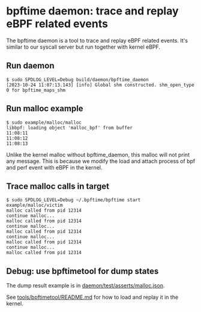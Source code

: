 # bpftime daemon: trace and replay eBPF related events

The bpftime daemon is a tool to trace and replay eBPF related events.
It's similar to our syscall server but run together with kernel eBPF.

## Run daemon

```console
$ sudo SPDLOG_LEVEL=Debug build/daemon/bpftime_daemon
[2023-10-24 11:07:13.143] [info] Global shm constructed. shm_open_type 0 for bpftime_maps_shm
```

## Run malloc example

```console
$ sudo example/malloc/malloc
libbpf: loading object 'malloc_bpf' from buffer
11:08:11 
11:08:12 
11:08:13 
```

Unlike the kernel malloc without bpftime_daemon, this malloc will not print any message. This is because we modify the load and attach process of bpf and perf event with eBPF in the kernel.

## Trace malloc calls in target

```console
$ sudo SPDLOG_LEVEL=Debug ~/.bpftime/bpftime start example/malloc/victim
malloc called from pid 12314
continue malloc...
malloc called from pid 12314
continue malloc...
malloc called from pid 12314
continue malloc...
malloc called from pid 12314
continue malloc...
malloc called from pid 12314
```

## Debug: use bpftimetool for dump states

The dump result example is in [daemon/test/asserts/malloc.json](test/asserts/malloc.json).

See [tools/bpftimetool/README.md](../tools/bpftimetool/README.md) for how to load and replay it in the kernel.


